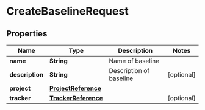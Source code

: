 

# CreateBaselineRequest

## Properties

Name | Type | Description | Notes
------------ | ------------- | ------------- | -------------
**name** | **String** | Name of baseline | 
**description** | **String** | Description of baseline |  [optional]
**project** | [**ProjectReference**](ProjectReference.md) |  | 
**tracker** | [**TrackerReference**](TrackerReference.md) |  |  [optional]



